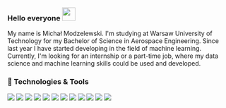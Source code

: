 ### Hello everyone <img src="https://raw.githubusercontent.com/MartinHeinz/MartinHeinz/master/wave.gif" width="30px">
My name is Michał Modzelewski. I'm studying at Warsaw University of Technology for my Bachelor of Science in Aerospace Engineering. Since last year I have started developing in the field of machine learning. Currently, I'm looking for an internship or a part-time job, where my data science and machine learning skills could be used and developed.

### 🔧 Technologies & Tools

![](https://img.shields.io/badge/OS-Linux-informational?style=flat&logo=Linux&logoColor=white&color=2bbc8a)
![](https://img.shields.io/badge/Editor-VSCode-informational?style=flat&logo=visual-studio-code&logoColor=white&color=2bbc8a)
![](https://img.shields.io/badge/Code-Python-informational?style=flat&logo=python&logoColor=white&color=2bbc8a)
![](https://img.shields.io/badge/Code-C++-informational?style=flat&logo=C++&logoColor=white&color=2bbc8a)
![](https://img.shields.io/badge/Code-Matlab&Simulink-informational?style=flat&logo=mathworks&logoColor=white&color=2bbc8a)
![](https://img.shields.io/badge/ML-TensorFlow2-informational?style=flat&logo=TensorFlow&logoColor=white&color=2bbc8a)
![](https://img.shields.io/badge/ML-Keras-informational?style=flat&logo=Keras&logoColor=white&color=2bbc8a)
![](https://img.shields.io/badge/ML-ScikitLearn-informational?style=flat&logo=scikit_learn&logoColor=white&color=2bbc8a)
![](https://img.shields.io/badge/DataProcesing-NumPy-informational?style=flat&logo=NumPy&logoColor=white&color=2bbc8a)
![](https://img.shields.io/badge/DataProcesing-Pandas-informational?style=flat&logo=Pandas&logoColor=white&color=2bbc8a)
![](https://img.shields.io/badge/DataVisualization-Matpolotlib-informational?style=flat&logo=Matplotlib&logoColor=white&color=2bbc8a)
![](https://img.shields.io/badge/Tools-PostgreSQL-informational?style=flat&logo=PostgreSQL&logoColor=white&color=2bbc8a)

